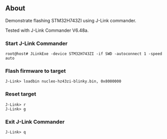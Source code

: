 ## About
Demonstrate flashing STM32H743ZI using J-Link commander.

Tested with J-Link Commander V6.48a.

### Start J-Link Commander

```
root@host# JLinkExe -device STM32H743ZI -if SWD -autoconnect 1 -speed auto
```

### Flash firmware to target
```
J-Link> loadbin nucleo-hz43zi-blinky.bin, 0x8000000
```

### Reset target
```
J-Link> r
J-Link> g
```

### Exit J-Link Commander
```
J-Link> q
```
